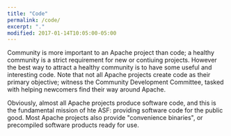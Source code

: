 ```yaml
---
title: "Code"
permalink: /code/
excerpt: "."
modified: 2017-01-14T10:05:00-05:00
---
```


Community is more important to an Apache project than code; a healthy community is a strict requirement for new or contiuing projects. However the best way to attract a healthy community is to have some useful and interesting code. Note that not all Apache projects create code as their primary objective; witness the Community Development Committee, tasked with helping newcomers find their way around Apache.

Obviously, almost all Apache projects produce software code, and this is the fundamental mission of hte ASF: providing software code for the public good.  Most Apache projects also provide "convenience binaries", or precompiled software products ready for use.
